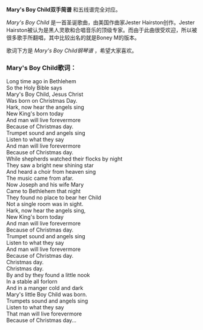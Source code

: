 

**Mary's Boy Child双手简谱** 和五线谱完全对应。

_Mary's Boy Child_ 是一首圣诞歌曲，由美国作曲家Jester Hairston创作。Jester
Hairston被认为是黑人灵歌和合唱音乐的顶级专家。而由于此曲很受欢迎，所以被很多歌手所翻唱，其中比较出名的就是Boney M的版本。

歌词下方是 _Mary's Boy Child钢琴谱_ ，希望大家喜欢。

### Mary's Boy Child歌词：

Long time ago in Bethlehem  
So the Holy Bible says  
Mary's Boy Child, Jesus Christ  
Was born on Christmas Day.  
Hark, now hear the angels sing  
New King's born today  
And man will live forevermore  
Because of Christmas day.  
Trumpet sound and angels sing  
Listen to what they say  
And man will live forevermore  
Because of Christmas day.  
While shepherds watched their flocks by night  
They saw a bright new shining star  
And heard a choir from heaven sing  
The music came from afar.  
Now Joseph and his wife Mary  
Came to Bethlehem that night  
They found no place to bear her Child  
Not a single room was in sight.  
Hark, now hear the angels sing,  
New King's born today  
And man will live forevermore  
Because of Christmas day.  
Trumpet sound and angels sing  
Listen to what they say  
And man will live forevermore  
Because of Christmas day.  
Christmas day.  
Christmas day.  
By and by they found a little nook  
In a stable all forlorn  
And in a manger cold and dark  
Mary's little Boy Child was born.  
Trumpets sound and angels sing  
Listen to what they say  
That man will live forevermore  
Because of Christmas day...

